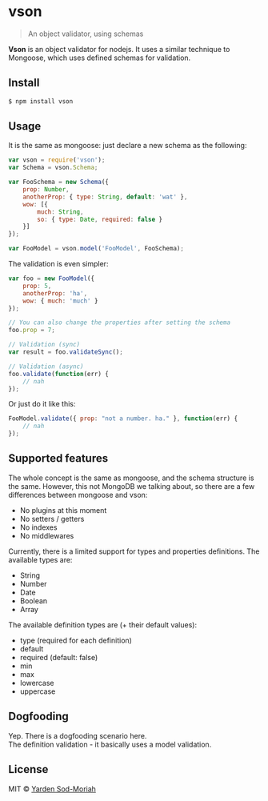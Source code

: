 # vson
> An object validator, using schemas

**Vson** is an object validator for nodejs. It uses
a similar technique to Mongoose, which uses defined schemas for validation.

## Install

```bash
$ npm install vson
```


## Usage
It is the same as mongoose: just declare a new schema as the following:
```javascript
var vson = require('vson');
var Schema = vson.Schema;

var FooSchema = new Schema({
    prop: Number,
    anotherProp: { type: String, default: 'wat' },
    wow: [{
        much: String,
        so: { type: Date, required: false }
    }]
});

var FooModel = vson.model('FooModel', FooSchema);
```

The validation is even simpler:
```javascript
var foo = new FooModel({
    prop: 5,
    anotherProp: 'ha',
    wow: { much: 'much' }
});

// You can also change the properties after setting the schema
foo.prop = 7;

// Validation (sync)
var result = foo.validateSync();

// Validation (async)
foo.validate(function(err) {
    // nah
});
```

Or just do it like this:
```javascript
FooModel.validate({ prop: "not a number. ha." }, function(err) {
    // nah
});
```

## Supported features
The whole concept is the same as mongoose, and the schema structure is the same. However,
this not MongoDB we talking about, so there are a few differences between mongoose and vson:
- No plugins at this moment
- No setters / getters
- No indexes
- No middlewares

Currently, there is a limited support for types and properties definitions.
The available types are:
- String
- Number
- Date
- Boolean
- Array

The available definition types are (+ their default values):
- type (required for each definition)
- default
- required (default: false)
- min
- max
- lowercase
- uppercase

## Dogfooding
Yep. There is a dogfooding scenario here. <br>
The definition validation - it basically uses a model validation.

## License
MIT © [Yarden Sod-Moriah](http://yardnsm.net/)